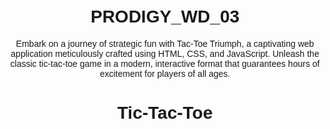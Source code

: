 # PRODIGY_WD_03
Embark on a journey of strategic fun with Tac-Toe Triumph, a captivating web application meticulously crafted using HTML, CSS, and JavaScript. Unleash the classic tic-tac-toe game in a modern, interactive format that guarantees hours of excitement for players of all ages.
<!DOCTYPE html>
<html lang="en">
<head>
    <meta charset="UTF-8">
    <meta name="viewport" content="width=device-width, initial-scale=1.0">
    <title>Tic-Tac-Toe</title>
    <style>
        body {
            font-family: Arial, sans-serif;
            text-align: center;
            margin: 50px;
        }
        #board {
            display: grid;
            grid-template-columns: repeat(3, 100px);
            gap: 5px;
        }
        .cell {
            width: 100px;
            height: 100px;
            font-size: 24px;
            cursor: pointer;
            border: 1px solid #ccc;
            display: flex;
            align-items: center;
            justify-content: center;
        }
    </style>
</head>
<body>
    <h1>Tic-Tac-Toe</h1>
    <div id="board"></div>
    <script>
        const board = document.getElementById('board');
        let currentPlayer = 'X';
        let gameBoard = ['', '', '', '', '', '', '', '', ''];
        let gameActive = true;

        function createCell(index) {
            const cell = document.createElement('div');
            cell.classList.add('cell');
            cell.dataset.index = index;
            cell.addEventListener('click', handleCellClick);
            board.appendChild(cell);
        }

        function renderBoard() {
            board.innerHTML = '';
            gameBoard.forEach((value, index) => {
                createCell(index);
                const cell = document.querySelector(`.cell[data-index="${index}"]`);
                cell.textContent = value;
            });
        }

        function handleCellClick() {
            if (!gameActive) return;

            const index = this.dataset.index;
            if (gameBoard[index] === '') {
                gameBoard[index] = currentPlayer;
                renderBoard();
                if (checkWinner()) {
                    alert(`${currentPlayer} wins!`);
                    resetGame();
                } else if (gameBoard.every(cell => cell !== '')) {
                    alert("It's a draw!");
                    resetGame();
                } else {
                    currentPlayer = currentPlayer === 'X' ? 'O' : 'X';
                }
            }
        }

        function checkWinner() {
            const winPatterns = [
                [0, 1, 2], [3, 4, 5], [6, 7, 8], // rows
                [0, 3, 6], [1, 4, 7], [2, 5, 8], // columns
                [0, 4, 8], [2, 4, 6]             // diagonals
            ];

            for (const pattern of winPatterns) {
                const [a, b, c] = pattern;
                if (gameBoard[a] !== '' && gameBoard[a] === gameBoard[b] && gameBoard[b] === gameBoard[c]) {
                    gameActive = false;
                    return true;
                }
            }
            return false;
        }

        function resetGame() {
            currentPlayer = 'X';
            gameBoard = ['', '', '', '', '', '', '', '', ''];
            gameActive = true;
            renderBoard();
        }

        // Initialize the game board
        renderBoard();
    </script>
</body>
</html>
